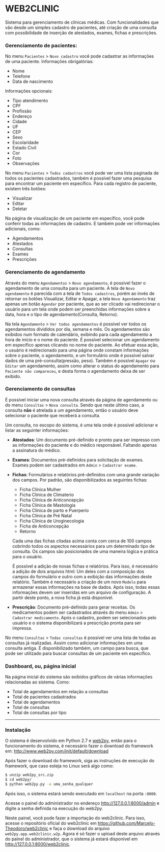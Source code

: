 # WEB2CLINIC

Sistema para gerenciamento de clínicas médicas. Com funcionalidades que vão desde um simples cadastro de pacientes, até criação de uma consulta com possibilidade de inserção de atestados, exames, fichas e prescrições.


### Gerenciamento de pacientes:

No menu `Pacientes` > `Novo cadastro` você pode cadastrar as informações de uma paciente. Informações obrigatórias:
- Nome
- Telefone
- Data de nascimento

Informações opcionais:

- Tipo atendimento
- CPF
- Profissão
- Endereço
- Cidade
- UF
- CEP
- Sexo
- Escolaridade
- Estado Civil
- Cor
- Foto
- Observações

No menu `Pacientes` > `Todos cadastros` você pode ver uma lista paginada de todos os pacientes cadastrados, também é possível fazer uma pesquisa para encontrar um paciente em específico. Para cada registro de paciente, existem três botões:
- Visualizar
- Editar
- Deletar

Na página de visualização de um paciente em específico, você pode conferir todas as informações de cadastro. E também pode ver informações adicionais, como:
- Agendamentos
- Atestados
- Consultas
- Exames
- Prescrições


### Gerenciamento de agendamento

Através do menu `Agendamentos` > `Novo agendamento`, é possível fazer o agendamento de uma consulta para um paciente. A tela de `Novo agendamento` é parecida com a tela de `Todos cadastros`, porém ao invés de retornar os botões Visualizar, Editar e Apagar, a tela `Novo Agendamento` traz apenas um botão `Agendar` por paciente, que ao ser clicado vai redirecionar o usuário para um tela onde podem ser preenchidas informações sobre a data, hora e o tipo de agendamento(Consulta, Retorno).

Na tela `Agendamento` > `Ver todos agendamentos` é possível ver todos os agendamentos divididos por dia, semana e mês. Os agendamentos são exibidos num formato de calendário, exibindo para cada agendamento a hora de início e o nome do paciente. É possível selecionar um agendamento em específico apenas clicando no nome do paciente. Ao efetuar essa ação, o usuário é redirecionado para uma página onde constam informações sobre o paciente, o agendamento, e um formulário onde é possível salvar dados de uma pré-consulta(pressão, peso). Também é possível `Apagar` ou `Editar` um agendamento, assim como alterar o status do agendamento para `Paciente não compareceu`, e desta forma o agendamento deixa de ser exibido.


### Gerenciamento de consultas

É possível iniciar uma nova consulta através da página de agendamento ou do menu `Consultas` > `Nova consulta`. Sendo que neste último caso, a consulta **não** é atrelada a um agendamento, então o usuário deve selecionar o paciente que receberá a consulta.

Um consulta, no escopo do sistema, é uma tela onde é possível adicionar e listar as seguinter informações:
* **Atestados**: Um documento pré-definido e pronto para ser impresso com as informações do paciente e do médico responsável. Faltando apenas a assinatura do médico.
* **Exames**: Documentos pré-definidos para solicitação de exames. Exames podem ser cadastrados em `Admin` > `Cadastrar exame`.
* **Fichas**: Formulários e relatórios pré-definidos com uma grande variação dos campos. Por padrão, são disponibilizados as seguintes fichas:
   * Ficha Clínica Mulher
   * Ficha Clínica de Climaterio
   * Ficha Clínica de Anticoncepção
   * Ficha Clínica de Mastologia
   * Ficha Clínica de parto e Puerperio
   * Ficha Clínica de Pré Natal
   * Ficha Clínica de Uroginecologia
   * Ficha de Anticoncepção
   * Retorno

    Cada uma das fichas citadas acima conta com cerca de 100 campos cobrindo todos os aspectos necessários para um determinado tipo de consulta. Os campos são posicionados de uma maneira lógica e prática para o usuário.

    É possível a adição de novas fichas e relatórios. Para isso, é necessário a adição de dois arquivos html: Um deles com a composição dos campos do formulário e outro com a exibição das informações deste relatório. Também é necessário a criação de um novo `Modelo` para armazenar essas informações na base de dados. Após isso, todas essas informações devem ser inseridas em um arquivo de configuração. A partir deste ponto, a nova ficha já está disponível.

*  **Prescrição**: Documento pré-definido para gerar receitas. Os medicamentos podem ser cadastrados através do menu `Admin` > `Cadastrar medicamento`. Após o cadastro, podem ser selecionados pelo usuário e o sistema disponibilizará a prescrição pronta para ser impressa.

No menu `Consultas` > `Todas consultas` é possível ver uma lista de todas as consultas já realizadas. Assim como adicionar informações em uma consulta antiga. É disponibilizado também, um campo para busca, que pode ser utilizado para buscar consultas de um paciente em específico.


### Dashboard, ou, página inicial

Na página inicial do sistema são exibidos gráficos de várias informações relacionadas ao sistema. Como:
* Total de agendamentos em relação a consultas
* Total de pacientes cadastrados
* Total de agendamentos
* Total de consultas
* Total de consultas por tipo


_______________________

### Instalação

O sistema é desenvolvido em Python 2.7 e [web2py](http://www.web2py.com/), então para o funcionamento do sistema, é necessário fazer o download do framework em: http://www.web2py.com/init/default/download

Após fazer o download do framework, siga as instruções de execução do framework, que caso esteja no Linux será algo como:

```sh
$ unzip web2py_src.zip
$ cd web2py/
$ python web2py.py -a uma_senha_qualquer
```

Após isso, o sistema estará sendo executado em `localhost` na porta `:8000`.

Acesse o painel do administrador no endereço http://127.0.0.1:8000/admin e digite a senha definida na execução do web2py.

Neste painel, você pode fazer a importação do web2clinic. Para isso, acesse o repositório oficial do web2clinic em https://github.com/Marcelo-Theodoro/web2clinic e faça o download do arquivo `web2py.app.web2clinic.w2p`. Agora é só fazer o upload deste arquivo através do painel do administrador, que o sistema já estará disponível em http://127.0.0.1:8000/web2clinic.





